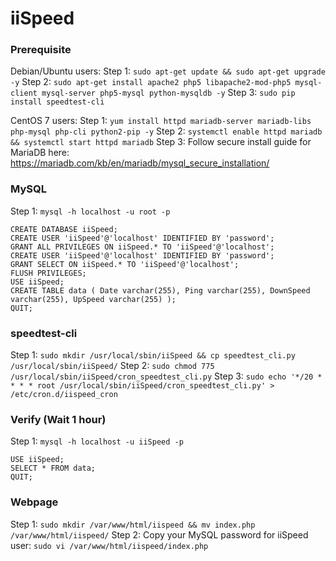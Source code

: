 # iiSpeed

### Prerequisite
Debian/Ubuntu users:
Step 1: `sudo apt-get update && sudo apt-get upgrade -y`
Step 2: `sudo apt-get install apache2 php5 libapache2-mod-php5 mysql-client mysql-server php5-mysql python-mysqldb -y`
Step 3: `sudo pip install speedtest-cli`

CentOS 7 users:
Step 1: `yum install httpd mariadb-server mariadb-libs php-mysql php-cli python2-pip -y`
Step 2: `systemctl enable httpd mariadb && systemctl start httpd mariadb`
Step 3: Follow secure install guide for MariaDB here: https://mariadb.com/kb/en/mariadb/mysql_secure_installation/

### MySQL
Step 1: `mysql -h localhost -u root -p` 

    CREATE DATABASE iiSpeed;  
    CREATE USER 'iiSpeed'@'localhost' IDENTIFIED BY 'password'; 
    GRANT ALL PRIVILEGES ON iiSpeed.* TO 'iiSpeed'@'localhost'; 
    CREATE USER 'iiSpeed'@'localhost' IDENTIFIED BY 'password';
    GRANT SELECT ON iiSpeed.* TO 'iiSpeed'@'localhost';
    FLUSH PRIVILEGES;
    USE iiSpeed;
    CREATE TABLE data ( Date varchar(255), Ping varchar(255), DownSpeed varchar(255), UpSpeed varchar(255) );
    QUIT;

### speedtest-cli
Step 1: `sudo mkdir /usr/local/sbin/iiSpeed && cp speedtest_cli.py /usr/local/sbin/iiSpeed/`
Step 2: `sudo chmod 775 /usr/local/sbin/iiSpeed/cron_speedtest_cli.py`
Step 3: `sudo echo '*/20 * * * * root /usr/local/sbin/iiSpeed/cron_speedtest_cli.py' > /etc/cron.d/iispeed_cron`

### Verify (Wait 1 hour)
Step 1: `mysql -h localhost -u iiSpeed -p`

    USE iiSpeed;
    SELECT * FROM data;
    QUIT;

### Webpage
Step 1: `sudo mkdir /var/www/html/iispeed && mv index.php /var/www/html/iispeed/`
Step 2: Copy your MySQL password for iiSpeed user:
        `sudo vi /var/www/html/iispeed/index.php`
